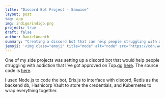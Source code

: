 ```yaml
---
title: "Discord Bot Project - Samwise"
layout: post
tag: app
img: indigo/indigo.png
projects: true
draft: false
author: DanielAnanth
summary: "Creating a discord bot that can help people struggling with addiction"
jemoji: '<img class="emoji" title="node" alt="node" src="https://cdn.worldvectorlogo.com/logos/nodejs-icon.svg" height="20" width="20" align="absmiddle">'
---
```


One of my side projects was setting up a discord bot that would help people struggling with addiction that I've got approved on Top.gg [here](https://top.gg/bot/693118092565413888). The source code is [here](https://github.com/InflatibleYoshi/InflatibleYoshi.github.io).

I used Node.js to code the bot, Eris.js to interface with discord, Redis as the backend db, Hashicorp Vault to store the credentials, and Kubernetes to wrap everything together.


